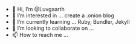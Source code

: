 - 👋 Hi, I’m @Luvgaarth
- 👀 I’m interested in ... create a .onion blog
- 🌱 I’m currently learning ... Ruby, Bundler, Jekyll
- 💞️ I’m looking to collaborate on ...
- 📫 How to reach me ...

<!---
Luvgaarth/Luvgaarth is a ✨ special ✨ repository because its `README.md` (this file) appears on your GitHub profile.
You can click the Preview link to take a look at your changes.
--->
